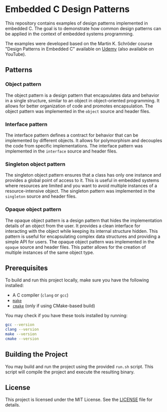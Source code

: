 # Embedded C Design Patterns

This repository contains examples of design patterns implemented in embedded C. The goal is to demonstrate how common design patterns can be applied in the context of embedded systems programming.

The examples were developed based on the Martin K. Schröder course "Design Patterns in Embedded C" available on [Udemy](https://www.udemy.com/course/embedded-c-programming-design-patterns/?srsltid=AfmBOoq7tYXLs5xy7H3ZCYdd2eG4GdPBi336JkoWeg7D51fpguUF-v9z&couponCode=ST4MT20725A) (also available on YouTube).

## Patterns

### Object pattern

The object pattern is a design pattern that encapsulates data and behavior in a single structure, similar to an object in object-oriented programming. It allows for better organization of code and promotes encapsulation. The object pattern was implemented in the `object` source and header files.

### Interface pattern

The interface pattern defines a contract for behavior that can be implemented by different objects. It allows for polymorphism and decouples the code from specific implementations. The interface pattern was implemented in the `interface` source and header files.

### Singleton object pattern

The singleton object pattern ensures that a class has only one instance and provides a global point of access to it. This is useful in embedded systems where resources are limited and you want to avoid multiple instances of a resource-intensive object. The singleton pattern was implemented in the `singleton` source and header files.

### Opaque object pattern

The opaque object pattern is a design pattern that hides the implementation details of an object from the user. It provides a clean interface for interacting with the object while keeping its internal structure hidden. This pattern is useful for encapsulating complex data structures and providing a simple API for users. The opaque object pattern was implemented in the `opaque` source and header files. This patter allows for the creation of multiple instances of the same object type.

## Prerequisites

To build and run this project locally, make sure you have the following installed:

- A C compiler (`clang` or `gcc`)
- [`make`](https://www.gnu.org/software/make/)
- [`cmake`](https://cmake.org/) (only if using CMake-based build)

You may check if you have these tools installed by running:

```bash
gcc --version
clang --version
make --version
cmake --version
```

## Building the Project

You may build and run the project using the provided `run.sh` script. This script will compile the project and execute the resulting binary.

## License

This project is licensed under the MIT License. See the [LICENSE](LICENSE) file for details.
